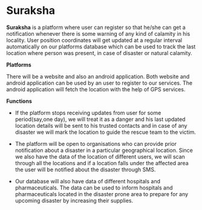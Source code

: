 # Suraksha

**Suraksha** is a platform where user can register so that he/she can get a notification whenever there is some warning of any kind of calamity in his locality. User position coordinates will get updated at a regular interval automatically on our platforms database which can be used to track the last location where person was present,  in case of disaster or natural calamity.

**Platforms**

There will be a website and also an android application. Both website and android application can be used by an user to register to our services. The android application will fetch the location with the help of GPS services. 

**Functions**
-   If the platform stops receiving updates from user for some period(say,one day), we will treat it as a danger and his last updated location details will be sent to his trusted contacts and in case of any disaster we will mark the location to guide the rescue team to the victim.

-   The platform will be open to organisations who can provide prior notification about a disaster in a particular geographical location. Since we also have the data of the location of different users, we will scan through all the locations and if a location falls under the affected area the user will be notified about the disaster through SMS.
	
-   Our database will also have data of different hospitals and pharmaceuticals. The data can be used to inform hospitals and pharmaceuticals located in the disaster prone area to prepare for any  upcoming disaster by increasing their supplies.


